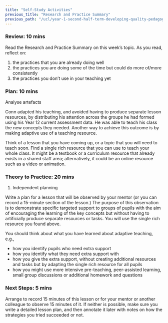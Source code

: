 ```yaml
---
title: "Self-Study Activities"
previous_title: "Research and Practice Summary"
previous_path: "/ucl/year-1-second-half-term-developing-quality-pedagogy-part-2/spring-week-3-ect-research-and-practice-summary"
---
```



### Review: 10 mins

Read the Research and Practice Summary on this week’s topic. As you read, reflect on:

1. the practices that you are already doing well
2. the practices you are doing some of the time but could do more of/more consistently
3. the practices you don’t use in your teaching yet

### Plan: 10 mins

Analyse artefacts

Conn adapted his teaching, and avoided having to produce separate lesson resources, by distributing his attention across the groups he had formed using his Year 12 current assessment data. He was able to teach his class the new concepts they needed. Another way to achieve this outcome is by making adaptive use of a teaching resource.

Think of a lesson that you have coming up, or a topic that you will need to teach soon. Find a single rich resource that you can use to teach your whole class. It might be a textbook or a curriculum resource that already exists in a shared staff area; alternatively, it could be an online resource such as a video or animation.

### Theory to Practice: 20 mins

1. Independent planning

Write a plan for a lesson that will be observed by your mentor (or you can record a 15-minute section of the lesson.) The purpose of this observation is to demonstrate specific targeted support to groups of pupils with the aim of encouraging the learning of the key concepts but without having to artificially produce separate resources or tasks. You will use the single rich resource you found above.

You should think about what you have learned about adaptive teaching, e.g.,

- how you identify pupils who need extra support
- how you identify what they need extra support with
- how you give the extra support, without creating additional resources and tasks but by adapting the single rich resource for all pupils
- how you might use more intensive pre-teaching, peer-assisted learning, small group discussions or additional homework and questions

### Next Steps: 5 mins

Arrange to record 15 minutes of this lesson or for your mentor or another colleague to observe 15 minutes of it. If neither is possible, make sure you write a detailed lesson plan, and then annotate it later with notes on how the strategies you tried succeeded or not.

